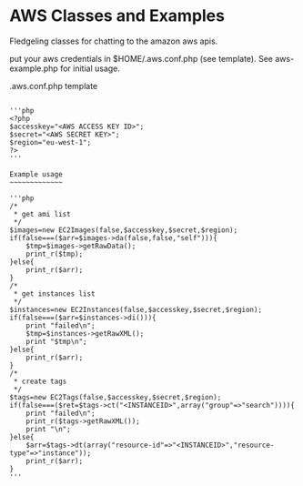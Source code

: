 AWS Classes and Examples
========================

Fledgeling classes for chatting to the amazon aws apis.

put your aws credentials in $HOME/.aws.conf.php (see template).  See aws-example.php for initial usage.

.aws.conf.php template
~~~~~~~~~~~~~~~~~~~~~~

'''php
<?php
$accesskey="<AWS ACCESS KEY ID>";
$secret="<AWS SECRET KEY>";
$region="eu-west-1";
?>
'''

Example usage
~~~~~~~~~~~~~

'''php
/*
 * get ami list
 */
$images=new EC2Images(false,$accesskey,$secret,$region);
if(false===($arr=$images->da(false,false,"self"))){
    $tmp=$images->getRawData();
    print_r($tmp);
}else{
    print_r($arr);
}
/*
 * get instances list
 */
$instances=new EC2Instances(false,$accesskey,$secret,$region);
if(false===($arr=$instances->di())){
    print "failed\n";
    $tmp=$instances->getRawXML();
    print "$tmp\n";
}else{
    print_r($arr);
}
/*
 * create tags
 */
$tags=new EC2Tags(false,$accesskey,$secret,$region);
if(false===($ret=$tags->ct("<INSTANCEID>",array("group"=>"search")))){
    print "failed\n";
    print_r($tags->getRawXML());
    print "\n";
}else{
    $arr=$tags->dt(array("resource-id"=>"<INSTANCEID>","resource-type"=>"instance"));
    print_r($arr);
}
'''
